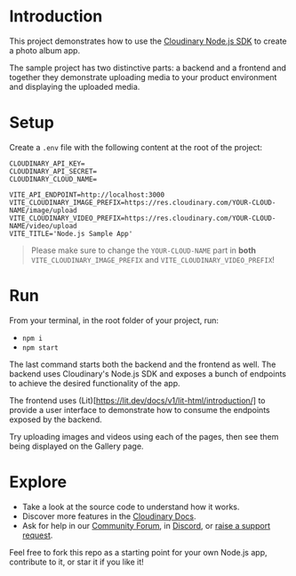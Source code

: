 # Introduction

This project demonstrates how to use the [Cloudinary Node.js SDK](https://cloudinary.com/documentation/node_integration) to create a photo album app.

The sample project has two distinctive parts: a backend and a frontend and together they demonstrate uploading media to your product environment and displaying the uploaded media.

# Setup

Create a `.env` file with the following content at the root of the project:

```
CLOUDINARY_API_KEY=
CLOUDINARY_API_SECRET=
CLOUDINARY_CLOUD_NAME=

VITE_API_ENDPOINT=http://localhost:3000
VITE_CLOUDINARY_IMAGE_PREFIX=https://res.cloudinary.com/YOUR-CLOUD-NAME/image/upload
VITE_CLOUDINARY_VIDEO_PREFIX=https://res.cloudinary.com/YOUR-CLOUD-NAME/video/upload
VITE_TITLE='Node.js Sample App'
```

> Please make sure to change the `YOUR-CLOUD-NAME` part in **both** `VITE_CLOUDINARY_IMAGE_PREFIX` and `VITE_CLOUDINARY_VIDEO_PREFIX`!

# Run

From your terminal, in the root folder of your project, run:

- `npm i`
- `npm start`

The last command starts both the backend and the frontend as well. The backend uses Cloudinary's Node.js SDK and exposes a bunch of endpoints to achieve the desired functionality of the app.

The frontend uses (Lit)[https://lit.dev/docs/v1/lit-html/introduction/] to provide a user interface to demonstrate how to consume the endpoints exposed by the backend.

Try uploading images and videos using each of the pages, then see them being displayed on the Gallery page.

# Explore

- Take a look at the source code to understand how it works.
- Discover more features in the [Cloudinary Docs](https://cloudinary.com/documentation).
- Ask for help in our [Community Forum](https://community.cloudinary.com/), in [Discord](https://discord.gg/Cloudinary), or [raise a support request](https://support.cloudinary.com/hc/en-us/requests/new).

Feel free to fork this repo as a starting point for your own Node.js app, contribute to it, or star it if you like it!
